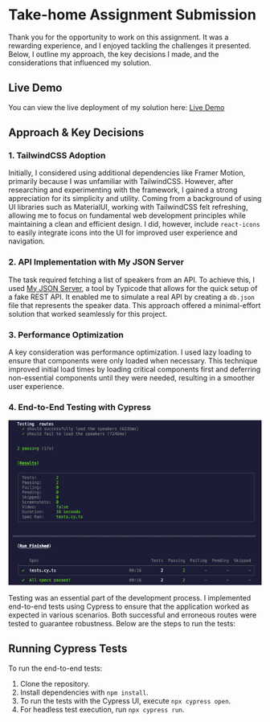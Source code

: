 # Take-home Assignment Submission

Thank you for the opportunity to work on this assignment. It was a rewarding experience, and I enjoyed tackling the challenges it presented. Below, I outline my approach, the key decisions I made, and the considerations that influenced my solution.

## Live Demo

You can view the live deployment of my solution here: [Live Demo](https://frontend-test-next.vercel.app/)

## Approach & Key Decisions

### 1. **TailwindCSS Adoption**

Initially, I considered using additional dependencies like Framer Motion, primarily because I was unfamiliar with TailwindCSS. However, after researching and experimenting with the framework, I gained a strong appreciation for its simplicity and utility. Coming from a background of using UI libraries such as MaterialUI, working with TailwindCSS felt refreshing, allowing me to focus on fundamental web development principles while maintaining a clean and efficient design. I did, however, include `react-icons` to easily integrate icons into the UI for improved user experience and navigation.

### 2. **API Implementation with My JSON Server**

The task required fetching a list of speakers from an API. To achieve this, I used [My JSON Server](https://my-json-server.typicode.com/), a tool by Typicode that allows for the quick setup of a fake REST API. It enabled me to simulate a real API by creating a `db.json` file that represents the speaker data. This approach offered a minimal-effort solution that worked seamlessly for this project.

### 3. **Performance Optimization**

A key consideration was performance optimization. I used lazy loading to ensure that components were only loaded when necessary. This technique improved initial load times by loading critical components first and deferring non-essential components until they were needed, resulting in a smoother user experience.

### 4. **End-to-End Testing with Cypress**

![Screenshot of Test](tests.png)

Testing was an essential part of the development process. I implemented end-to-end tests using Cypress to ensure that the application worked as expected in various scenarios. Both successful and erroneous routes were tested to guarantee robustness. Below are the steps to run the tests:

## Running Cypress Tests

To run the end-to-end tests:

1. Clone the repository.
2. Install dependencies with `npm install`.
3. To run the tests with the Cypress UI, execute `npx cypress open`.
4. For headless test execution, run `npx cypress run`.
